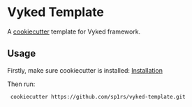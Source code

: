 Vyked Template
====================

A [cookiecutter](https://github.com/audreyr/cookiecutter) template for Vyked framework.
 

Usage
-----

Firstly, make sure cookiecutter is installed: [Installation](http://cookiecutter.readthedocs.org/en/latest/installation.html)

Then run:

     cookiecutter https://github.com/sp1rs/vyked-template.git
